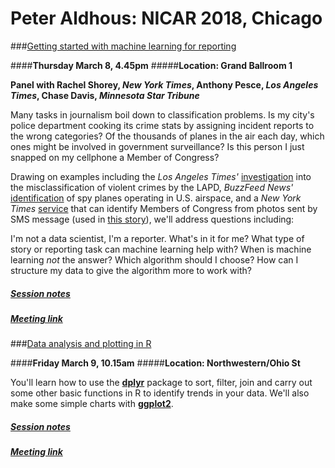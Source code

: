 # Peter Aldhous: NICAR 2018, Chicago


###[Getting started with machine learning for reporting](machine-learning.html)

####**Thursday March 8, 4.45pm**
#####**Location: Grand Ballroom 1**

**Panel with Rachel Shorey, *New York Times*, Anthony Pesce, *Los Angeles Times*, Chase Davis, *Minnesota Star Tribune***

Many tasks in journalism boil down to classification problems. Is my city's police department cooking its crime stats by assigning incident reports to the wrong categories? Of the thousands of planes in the air each day, which ones might be involved in government surveillance? Is this person I just snapped on my cellphone a Member of Congress?

Drawing on examples including the *Los Angeles Times'* [investigation](http://www.latimes.com/local/cityhall/la-me-crime-stats-20151015-story.html) into the misclassification of violent crimes by the LAPD, *BuzzFeed News'* [identification](https://www.buzzfeed.com/peteraldhous/hidden-spy-planes) of spy planes operating in U.S. airspace, and a *New York Times* [service](https://github.com/newsdev/who_the_hill) that can identify Members of Congress from photos sent by SMS message (used in [this story](https://www.nytimes.com/2018/01/24/us/politics/pro-trump-fundraising-trump-hotel.html)), we'll address questions including:

I'm not a data scientist, I'm a reporter. What's in it for me? What type of story or reporting task can machine learning help with? When is machine learning *not* the answer? Which algorithm should I choose? How can I structure my data to give the algorithm more to work with?

##### [Session notes](machine-learning.html)

##### [Meeting link](https://www.ire.org/events-and-training/event/3189/3551/)

###[Data analysis and plotting in R](r-analysis.html)

####**Friday March 9, 10.15am**
#####**Location: Northwestern/Ohio St**

You'll learn how to use the **[dplyr](https://cran.rstudio.com/web/packages/dplyr/vignettes/introduction.html)** package to sort, filter, join and carry out some other basic functions in R to identify trends in your data. We'll also make some simple charts with **[ggplot2](http://docs.ggplot2.org/current/)**.


##### [Session notes](r-analysis.html)

##### [Meeting link](https://www.ire.org/events-and-training/event/3189/3616/)



